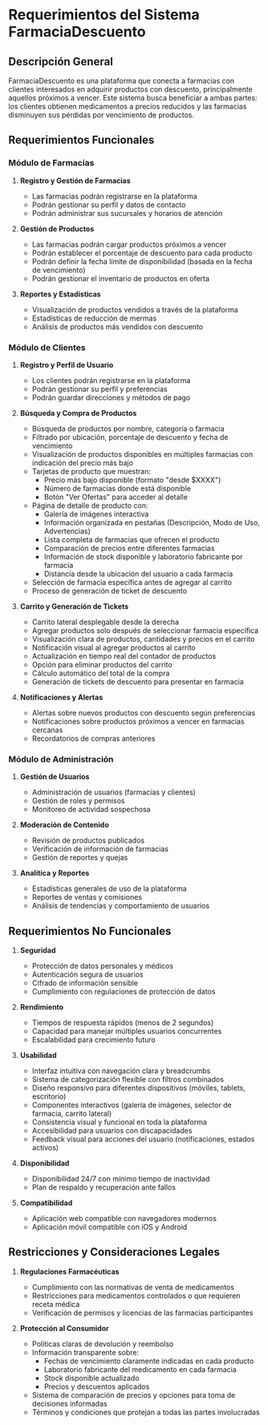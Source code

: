 # Requerimientos del Sistema FarmaciaDescuento

## Descripción General
FarmaciaDescuento es una plataforma que conecta a farmacias con clientes interesados en adquirir productos con descuento, principalmente aquellos próximos a vencer. Este sistema busca beneficiar a ambas partes: los clientes obtienen medicamentos a precios reducidos y las farmacias disminuyen sus pérdidas por vencimiento de productos.

## Requerimientos Funcionales

### Módulo de Farmacias
1. **Registro y Gestión de Farmacias**
   - Las farmacias podrán registrarse en la plataforma
   - Podrán gestionar su perfil y datos de contacto
   - Podrán administrar sus sucursales y horarios de atención

2. **Gestión de Productos**
   - Las farmacias podrán cargar productos próximos a vencer
   - Podrán establecer el porcentaje de descuento para cada producto
   - Podrán definir la fecha límite de disponibilidad (basada en la fecha de vencimiento)
   - Podrán gestionar el inventario de productos en oferta

3. **Reportes y Estadísticas**
   - Visualización de productos vendidos a través de la plataforma
   - Estadísticas de reducción de mermas
   - Análisis de productos más vendidos con descuento

### Módulo de Clientes
1. **Registro y Perfil de Usuario**
   - Los clientes podrán registrarse en la plataforma
   - Podrán gestionar su perfil y preferencias
   - Podrán guardar direcciones y métodos de pago

2. **Búsqueda y Compra de Productos**
   - Búsqueda de productos por nombre, categoría o farmacia
   - Filtrado por ubicación, porcentaje de descuento y fecha de vencimiento
   - Visualización de productos disponibles en múltiples farmacias con indicación del precio más bajo
   - Tarjetas de producto que muestran:
     * Precio más bajo disponible (formato "desde $XXXX")
     * Número de farmacias donde está disponible
     * Botón "Ver Ofertas" para acceder al detalle
   - Página de detalle de producto con:
     * Galería de imágenes interactiva
     * Información organizada en pestañas (Descripción, Modo de Uso, Advertencias)
     * Lista completa de farmacias que ofrecen el producto
     * Comparación de precios entre diferentes farmacias
     * Información de stock disponible y laboratorio fabricante por farmacia
     * Distancia desde la ubicación del usuario a cada farmacia
   - Selección de farmacia específica antes de agregar al carrito
   - Proceso de generación de ticket de descuento

3. **Carrito y Generación de Tickets**
   - Carrito lateral desplegable desde la derecha
   - Agregar productos solo después de seleccionar farmacia específica
   - Visualización clara de productos, cantidades y precios en el carrito
   - Notificación visual al agregar productos al carrito
   - Actualización en tiempo real del contador de productos
   - Opción para eliminar productos del carrito
   - Cálculo automático del total de la compra
   - Generación de tickets de descuento para presentar en farmacia

4. **Notificaciones y Alertas**
   - Alertas sobre nuevos productos con descuento según preferencias
   - Notificaciones sobre productos próximos a vencer en farmacias cercanas
   - Recordatorios de compras anteriores

### Módulo de Administración
1. **Gestión de Usuarios**
   - Administración de usuarios (farmacias y clientes)
   - Gestión de roles y permisos
   - Monitoreo de actividad sospechosa

2. **Moderación de Contenido**
   - Revisión de productos publicados
   - Verificación de información de farmacias
   - Gestión de reportes y quejas

3. **Analítica y Reportes**
   - Estadísticas generales de uso de la plataforma
   - Reportes de ventas y comisiones
   - Análisis de tendencias y comportamiento de usuarios

## Requerimientos No Funcionales

1. **Seguridad**
   - Protección de datos personales y médicos
   - Autenticación segura de usuarios
   - Cifrado de información sensible
   - Cumplimiento con regulaciones de protección de datos

2. **Rendimiento**
   - Tiempos de respuesta rápidos (menos de 2 segundos)
   - Capacidad para manejar múltiples usuarios concurrentes
   - Escalabilidad para crecimiento futuro

3. **Usabilidad**
   - Interfaz intuitiva con navegación clara y breadcrumbs
   - Sistema de categorización flexible con filtros combinados
   - Diseño responsivo para diferentes dispositivos (móviles, tablets, escritorio)
   - Componentes interactivos (galería de imágenes, selector de farmacia, carrito lateral)
   - Consistencia visual y funcional en toda la plataforma
   - Accesibilidad para usuarios con discapacidades
   - Feedback visual para acciones del usuario (notificaciones, estados activos)

4. **Disponibilidad**
   - Disponibilidad 24/7 con mínimo tiempo de inactividad
   - Plan de respaldo y recuperación ante fallos

5. **Compatibilidad**
   - Aplicación web compatible con navegadores modernos
   - Aplicación móvil compatible con iOS y Android

## Restricciones y Consideraciones Legales

1. **Regulaciones Farmacéuticas**
   - Cumplimiento con las normativas de venta de medicamentos
   - Restricciones para medicamentos controlados o que requieren receta médica
   - Verificación de permisos y licencias de las farmacias participantes

2. **Protección al Consumidor**
   - Políticas claras de devolución y reembolso
   - Información transparente sobre:
     * Fechas de vencimiento claramente indicadas en cada producto
     * Laboratorio fabricante del medicamento en cada farmacia
     * Stock disponible actualizado
     * Precios y descuentos aplicados
   - Sistema de comparación de precios y opciones para toma de decisiones informadas
   - Términos y condiciones que protejan a todas las partes involucradas
